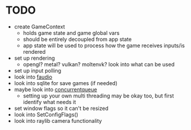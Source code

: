 # TODO
- create GameContext
    - holds game state and game global vars
    - should be entirely decoupled from app state
    - app state will be used to process how the game receives inputs/is rendered
- set up rendering
    - opengl? metal? vulkan? moltenvk? look into what can be used
- set up input polling
- look into [faudio](https://github.com/FNA-XNA/FAudio)
- look into sqlite for save games (if needed)
- maybe look into [concurrentqueue](https://github.com/cameron314/concurrentqueue)
    - setting up your own multi threading may be okay too, but first identify what needs it
- set window flags so it can't be resized
- look into SetConfigFlags()
- look into raylib camera functionality

